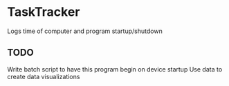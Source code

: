 # TaskTracker
Logs time of computer and program startup/shutdown

## TODO
Write batch script to have this program begin on device startup
Use data to create data visualizations
